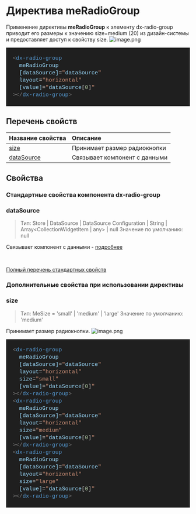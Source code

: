 # Директива meRadioGroup

Применение директивы **meRadioGroup** к элементу dx-radio-group приводит его размеры к значению size=medium (20) из дизайн-системы и предоставляет доступ к свойству size.
![image.png](/.attachments/image-568a69bb-98a7-4c10-bb0e-dc3c8c3f74e4.png)

<DIV style="color: #cccccc;background-color: #1f1f1f;font-family: Consolas, 'Courier New', monospace;font-weight: normal;font-size: 15px;line-height: 20px;white-space: pre"><BR/><DIV><SPAN style="color: #cccccc">&#160; </SPAN><SPAN style="color: #808080">&lt;</SPAN><SPAN style="color: #569cd6">dx-radio-group</SPAN><SPAN style="color: #cccccc"> </SPAN></DIV><DIV><SPAN style="color: #cccccc">&#160; &#160; </SPAN><SPAN style="color: #9cdcfe">meRadioGroup</SPAN><SPAN style="color: #cccccc"> </SPAN></DIV><DIV><SPAN style="color: #cccccc">&#160; &#160; </SPAN><SPAN style="color: #9cdcfe">[dataSource]</SPAN><SPAN style="color: #cccccc">=</SPAN><SPAN style="color: #ce9178">"</SPAN><SPAN style="color: #9cdcfe">dataSource</SPAN><SPAN style="color: #ce9178">"</SPAN><SPAN style="color: #cccccc"> </SPAN></DIV><DIV><SPAN style="color: #cccccc">&#160; &#160; </SPAN><SPAN style="color: #9cdcfe">layout</SPAN><SPAN style="color: #cccccc">=</SPAN><SPAN style="color: #ce9178">"horizontal"</SPAN><SPAN style="color: #cccccc"> </SPAN></DIV><DIV><SPAN style="color: #cccccc">&#160; &#160; </SPAN><SPAN style="color: #9cdcfe">[value]</SPAN><SPAN style="color: #cccccc">=</SPAN><SPAN style="color: #ce9178">"</SPAN><SPAN style="color: #9cdcfe">dataSource</SPAN><SPAN style="color: #cccccc">[</SPAN><SPAN style="color: #b5cea8">0</SPAN><SPAN style="color: #cccccc">]</SPAN><SPAN style="color: #ce9178">"</SPAN></DIV><DIV><SPAN style="color: #cccccc">&#160; </SPAN><SPAN style="color: #808080">&gt;&lt;/</SPAN><SPAN style="color: #569cd6">dx-radio-group</SPAN><SPAN style="color: #808080">&gt;</SPAN></DIV><BR/></DIV>

## Перечень свойств

| Название свойства         | Описание                      |
| :------------------------ | :---------------------------- |
| [size](#size)             | Принимает размер радиокнопки  |
| [dataSource](#datasource) | Связывает компонент с данными |

## Свойства

### Стандартные свойства компонента dx-radio-group

<h3 id="datasource">dataSource</h3>

> Тип: Store | DataSource | DataSource Configuration | String | Array<CollectionWidgetItem | any> | null
> Значение по умолчанию: null

Связывает компонент с данными - [подробнее](https://js.devexpress.com/Angular/Documentation/ApiReference/UI_Components/dxRadioGroup/Configuration/#dataSource)

<br>

[Полный перечень стандартных свойств](https://js.devexpress.com/Angular/Documentation/ApiReference/UI_Components/dxRadioGroup/)

### Дополнительные свойства при использовании директивы

<h3 id="size">size</h3>

> Тип: MeSize = 'small' | 'medium' | 'large'
> Значение по умолчанию: 'medium'

Принимает размер радиокнопки.
![image.png](/.attachments/image-70d298e1-c58d-4d6b-b2a4-484da57807bf.png)

<DIV style="color: #cccccc;background-color: #1f1f1f;font-family: Consolas, 'Courier New', monospace;font-weight: normal;font-size: 15px;line-height: 20px;white-space: pre"><BR/><DIV><SPAN style="color: #cccccc">&#160; </SPAN><SPAN style="color: #808080">&lt;</SPAN><SPAN style="color: #569cd6">dx-radio-group</SPAN><SPAN style="color: #cccccc"> </SPAN></DIV><DIV><SPAN style="color: #cccccc">&#160; &#160; </SPAN><SPAN style="color: #9cdcfe">meRadioGroup</SPAN><SPAN style="color: #cccccc"> </SPAN></DIV><DIV><SPAN style="color: #cccccc">&#160; &#160; </SPAN><SPAN style="color: #9cdcfe">[dataSource]</SPAN><SPAN style="color: #cccccc">=</SPAN><SPAN style="color: #ce9178">"</SPAN><SPAN style="color: #9cdcfe">dataSource</SPAN><SPAN style="color: #ce9178">"</SPAN><SPAN style="color: #cccccc"> </SPAN></DIV><DIV><SPAN style="color: #cccccc">&#160; &#160; </SPAN><SPAN style="color: #9cdcfe">layout</SPAN><SPAN style="color: #cccccc">=</SPAN><SPAN style="color: #ce9178">"horizontal"</SPAN><SPAN style="color: #cccccc"> </SPAN></DIV><DIV><SPAN style="color: #cccccc">&#160; &#160; </SPAN><SPAN style="color: #9cdcfe">size</SPAN><SPAN style="color: #cccccc">=</SPAN><SPAN style="color: #ce9178">"small"</SPAN><SPAN style="color: #cccccc"> </SPAN></DIV><DIV><SPAN style="color: #cccccc">&#160; &#160; </SPAN><SPAN style="color: #9cdcfe">[value]</SPAN><SPAN style="color: #cccccc">=</SPAN><SPAN style="color: #ce9178">"</SPAN><SPAN style="color: #9cdcfe">dataSource</SPAN><SPAN style="color: #cccccc">[</SPAN><SPAN style="color: #b5cea8">0</SPAN><SPAN style="color: #cccccc">]</SPAN><SPAN style="color: #ce9178">"</SPAN></DIV><DIV><SPAN style="color: #cccccc">&#160; </SPAN><SPAN style="color: #808080">&gt;&lt;/</SPAN><SPAN style="color: #569cd6">dx-radio-group</SPAN><SPAN style="color: #808080">&gt;</SPAN></DIV><DIV><SPAN style="color: #cccccc">&#160; </SPAN><SPAN style="color: #808080">&lt;</SPAN><SPAN style="color: #569cd6">dx-radio-group</SPAN><SPAN style="color: #cccccc"> </SPAN></DIV><DIV><SPAN style="color: #cccccc">&#160; &#160; </SPAN><SPAN style="color: #9cdcfe">meRadioGroup</SPAN><SPAN style="color: #cccccc"> </SPAN></DIV><DIV><SPAN style="color: #cccccc">&#160; &#160; </SPAN><SPAN style="color: #9cdcfe">[dataSource]</SPAN><SPAN style="color: #cccccc">=</SPAN><SPAN style="color: #ce9178">"</SPAN><SPAN style="color: #9cdcfe">dataSource</SPAN><SPAN style="color: #ce9178">"</SPAN><SPAN style="color: #cccccc"> </SPAN></DIV><DIV><SPAN style="color: #cccccc">&#160; &#160; </SPAN><SPAN style="color: #9cdcfe">layout</SPAN><SPAN style="color: #cccccc">=</SPAN><SPAN style="color: #ce9178">"horizontal"</SPAN><SPAN style="color: #cccccc"> </SPAN></DIV><DIV><SPAN style="color: #cccccc">&#160; &#160; </SPAN><SPAN style="color: #9cdcfe">size</SPAN><SPAN style="color: #cccccc">=</SPAN><SPAN style="color: #ce9178">"medium"</SPAN><SPAN style="color: #cccccc"> </SPAN></DIV><DIV><SPAN style="color: #cccccc">&#160; &#160; </SPAN><SPAN style="color: #9cdcfe">[value]</SPAN><SPAN style="color: #cccccc">=</SPAN><SPAN style="color: #ce9178">"</SPAN><SPAN style="color: #9cdcfe">dataSource</SPAN><SPAN style="color: #cccccc">[</SPAN><SPAN style="color: #b5cea8">0</SPAN><SPAN style="color: #cccccc">]</SPAN><SPAN style="color: #ce9178">"</SPAN></DIV><DIV><SPAN style="color: #cccccc">&#160; </SPAN><SPAN style="color: #808080">&gt;&lt;/</SPAN><SPAN style="color: #569cd6">dx-radio-group</SPAN><SPAN style="color: #808080">&gt;</SPAN></DIV><DIV><SPAN style="color: #cccccc">&#160; </SPAN><SPAN style="color: #808080">&lt;</SPAN><SPAN style="color: #569cd6">dx-radio-group</SPAN><SPAN style="color: #cccccc"> </SPAN></DIV><DIV><SPAN style="color: #cccccc">&#160; &#160; </SPAN><SPAN style="color: #9cdcfe">meRadioGroup</SPAN><SPAN style="color: #cccccc"> </SPAN></DIV><DIV><SPAN style="color: #cccccc">&#160; &#160; </SPAN><SPAN style="color: #9cdcfe">[dataSource]</SPAN><SPAN style="color: #cccccc">=</SPAN><SPAN style="color: #ce9178">"</SPAN><SPAN style="color: #9cdcfe">dataSource</SPAN><SPAN style="color: #ce9178">"</SPAN><SPAN style="color: #cccccc"> </SPAN></DIV><DIV><SPAN style="color: #cccccc">&#160; &#160; </SPAN><SPAN style="color: #9cdcfe">layout</SPAN><SPAN style="color: #cccccc">=</SPAN><SPAN style="color: #ce9178">"horizontal"</SPAN><SPAN style="color: #cccccc"> </SPAN></DIV><DIV><SPAN style="color: #cccccc">&#160; &#160; </SPAN><SPAN style="color: #9cdcfe">size</SPAN><SPAN style="color: #cccccc">=</SPAN><SPAN style="color: #ce9178">"large"</SPAN><SPAN style="color: #cccccc"> </SPAN></DIV><DIV><SPAN style="color: #cccccc">&#160; &#160; </SPAN><SPAN style="color: #9cdcfe">[value]</SPAN><SPAN style="color: #cccccc">=</SPAN><SPAN style="color: #ce9178">"</SPAN><SPAN style="color: #9cdcfe">dataSource</SPAN><SPAN style="color: #cccccc">[</SPAN><SPAN style="color: #b5cea8">0</SPAN><SPAN style="color: #cccccc">]</SPAN><SPAN style="color: #ce9178">"</SPAN></DIV><DIV><SPAN style="color: #cccccc">&#160; </SPAN><SPAN style="color: #808080">&gt;&lt;/</SPAN><SPAN style="color: #569cd6">dx-radio-group</SPAN><SPAN style="color: #808080">&gt;</SPAN></DIV><BR/></DIV>
